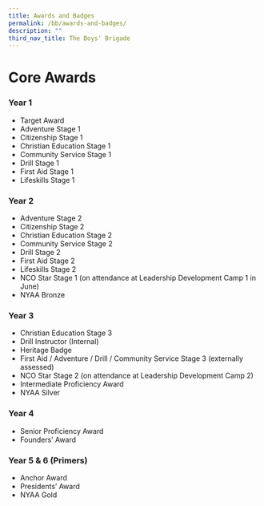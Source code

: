 ```yaml
---
title: Awards and Badges
permalink: /bb/awards-and-badges/
description: ""
third_nav_title: The Boys' Brigade
---
```

# Core Awards

### Year 1

*   Target Award
*   Adventure Stage 1
*   Citizenship Stage 1
*   Christian Education Stage 1
*   Community Service Stage 1
*   Drill Stage 1
*   First Aid Stage 1
*   Lifeskills Stage 1

### Year 2

*   Adventure Stage 2
*   Citizenship Stage 2
*   Christian Education Stage 2
*   Community Service Stage 2
*   Drill Stage 2
*   First Aid Stage 2
*   Lifeskills Stage 2
*   NCO Star Stage 1 (on attendance at Leadership Development Camp 1 in June)
*   NYAA Bronze

### Year 3

*   Christian Education Stage 3
*   Drill Instructor (Internal)
*   Heritage Badge
*   First Aid / Adventure / Drill / Community Service Stage 3 (externally assessed)
*   NCO Star Stage 2 (on attendance at Leadership Development Camp 2)
*   Intermediate Proficiency Award
*   NYAA Silver

### Year 4

*   Senior Proficiency Award
*   Founders’ Award

### Year 5 & 6 (Primers)

*   Anchor Award
*   Presidents’ Award
*   NYAA Gold